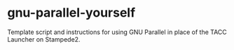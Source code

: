 # gnu-parallel-yourself
Template script and instructions for using GNU Parallel in place of the TACC Launcher on Stampede2.

